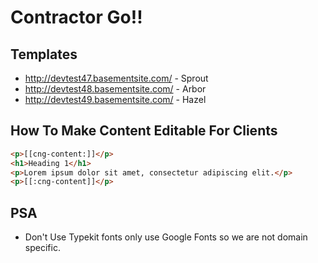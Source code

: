 # Contractor Go!!

## Templates 
- http://devtest47.basementsite.com/  - Sprout  
- http://devtest48.basementsite.com/  - Arbor  
- http://devtest49.basementsite.com/  - Hazel  



## How To Make Content Editable For Clients

```html
<p>[[cng-content:]]</p>
<h1>Heading 1</h1>
<p>Lorem ipsum dolor sit amet, consectetur adipiscing elit.</p>
<p>[[:cng-content]]</p>
```


## PSA
- Don't Use Typekit fonts only use Google Fonts so we are not domain specific. 

